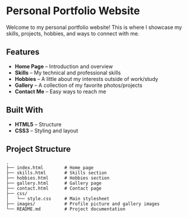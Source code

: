 # Personal Portfolio Website

Welcome to my personal portfolio website!
This is where I showcase my skills, projects, hobbies, and ways to connect with me.  


## Features
- **Home Page** – Introduction and overview  
- **Skills** – My technical and professional skills  
- **Hobbies** – A little about my interests outside of work/study  
- **Gallery** – A collection of my favorite photos/projects  
- **Contact Me** – Easy ways to reach me  


## Built With
- **HTML5** – Structure  
- **CSS3** – Styling and layout  


## Project Structure
```plaintext
.
├── index.html        # Home page
├── skills.html       # Skills section
├── hobbies.html      # Hobbies section
├── gallery.html      # Gallery page
├── contact.html      # Contact page
├── css/
│   └── style.css     # Main stylesheet
├── images/           # Profile picture and gallery images
└── README.md         # Project documentation

